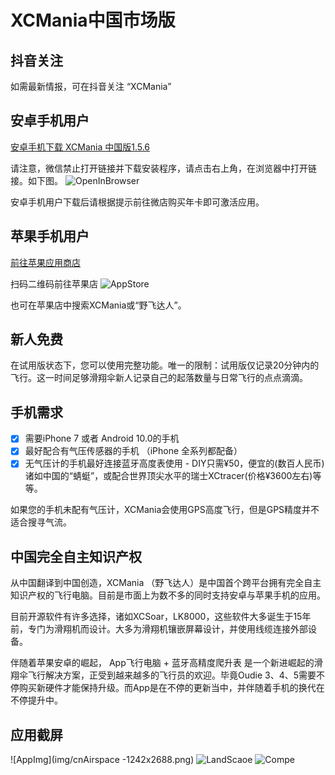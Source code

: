 # XCMania中国市场版

## 抖音关注

如需最新情报，可在抖音关注 “XCMania”

## 安卓手机用户

[安卓手机下载 XCMania 中国版1.5.6](https://xcm1.s3-ap-southeast-1.amazonaws.com/china/xcm-china.1.5.6-release.apk)

请注意，微信禁止打开链接并下载安装程序，请点击右上角，在浏览器中打开链接。如下图。
![OpenInBrowser](img/openinbrowser.jpg)

安卓手机用户下载后请根据提示前往微店购买年卡即可激活应用。

## 苹果手机用户 

[前往苹果应用商店](https://apps.apple.com/cn/app/%E9%87%8E%E9%A3%9E%E8%BE%BE%E4%BA%BA/id1494610953?itsct=apps_box&itscg=30200)

扫码二维码前往苹果店
![AppStore](img/cn-appstore.png)

也可在苹果店中搜索XCMania或“野飞达人”。

## 新人免费

在试用版状态下，您可以使用完整功能。唯一的限制：试用版仅记录20分钟内的飞行。这一时间足够滑翔伞新人记录自己的起落数量与日常飞行的点点滴滴。

## 手机需求

- [x] 需要iPhone 7 或者 Android  10.0的手机
- [x] 最好配合有气压传感器的手机 （iPhone 全系列都配备）
- [x] 无气压计的手机最好连接蓝牙高度表使用 - DIY只需¥50，便宜的(数百人民币)诸如中国的“蜻蜓”，或配合世界顶尖水平的瑞士XCtracer(价格¥3600左右)等等。

如果您的手机未配有气压计，XCMania会使用GPS高度飞行，但是GPS精度并不适合搜寻气流。



## 中国完全自主知识产权

从中国翻译到中国创造，XCMania （野飞达人）是中国首个跨平台拥有完全自主知识产权的飞行电脑。目前是市面上为数不多的同时支持安卓与苹果手机的应用。

目前开源软件有许多选择，诸如XCSoar，LK8000，这些软件大多诞生于15年前，专门为滑翔机而设计。大多为滑翔机镶嵌屏幕设计，并使用线缆连接外部设备。

伴随着苹果安卓的崛起， App飞行电脑 + 蓝牙高精度爬升表 是一个新进崛起的滑翔伞飞行解决方案，正受到越来越多的飞行员的欢迎。毕竟Oudie 3、4、5需要不停购买新硬件才能保持升级。而App是在不停的更新当中，并伴随着手机的换代在不停提升中。

## 应用截屏

![AppImg](img/cnAirspace -1242x2688.png)
![LandScaoe](img/cnLandscape1242x2688.jpg)
![Compe](img/cnCompe-1242x2688.jpg)


